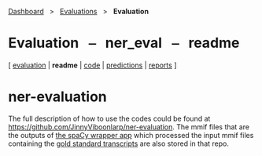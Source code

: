 [Dashboard](../../index.md)  &nbsp; > &nbsp; [Evaluations](../index.md)  &nbsp; > &nbsp; ****Evaluation**** 
# Evaluation &nbsp; ⎯ &nbsp; ner_eval &nbsp; ⎯ &nbsp; readme

\[ [evaluation](index.md) | **readme** | [code](code.md) | [predictions](predictions/index.md) | [reports](reports/index.md) \]

# ner-evaluation

The full description of how to use the codes could be found at https://github.com/JinnyViboonlarp/ner-evaluation. The mmif files that are the outputs of [the spaCy wrapper app](https://github.com/clamsproject/app-spacy-wrapper) which processed the input mmif files containing the [gold standard transcripts](https://github.com/clamsproject/clams-aapb-annotations/tree/main/golds/ner/2022-jun-namedentity) are also stored in that repo.